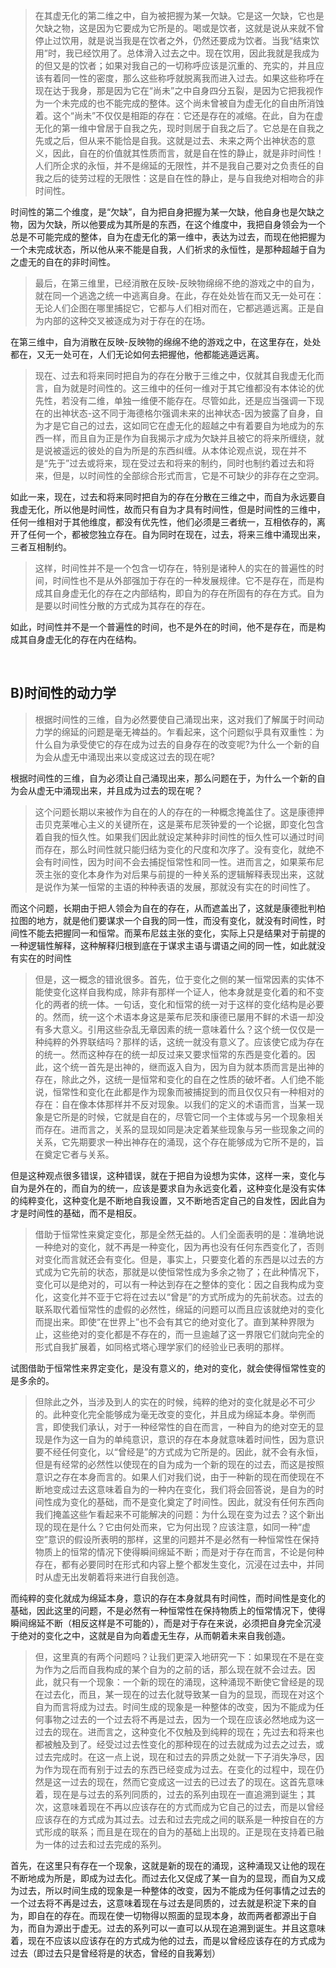 <blockquote data-pid="RoUp7pfW">在其虚无化的第二维之中，自为被把握为某一欠缺。它是这一欠缺，它也是欠缺之物，这是因为它要成为它所是的。喝或是饮者，这就是说从来就不曾停止过饮用，就是说当我是在饮者之外，仍然还要成为饮者。当我“结束饮用”时，我已经饮用了。总体滑入过去之中。现在饮用，因此我就是我成为的但又是的饮者；如果对我自己的一切称呼应该是沉重的、充实的，并且应该有着同一性的密度，那么这些称呼就脱离我而进入过去。如果这些称呼在现在达于我身，那是因为它在“尚未”之中自身四分五裂，是因为它把我视作为一个未完成的也不能完成的整体。这个尚未曾被自为虚无化的自由所消蚀着。这个“尚未”不仅仅是相距的存在：它还是存在的减缩。在此，自为在虚无化的第一维中曾居于自我之先，现时则居于自我之后了。它总是在自我之先或之后，但从来不能恰是自我。这就是过去、未来之两个出神状态的意义，因此，自在的价值就其性质而言，就是自在性的静止，就是非时间性！人们所企求的永恒，并不是绵延的无限性，并不是我自己要对之负责任的自我之后的徒劳过程的无限性：这是自在性的静止，是与自我绝对相吻合的非时间性。</blockquote><p data-pid="5PfwAPJF">时间性的第二个维度，是“欠缺”，自为把自身把握为某一欠缺，他自身也是欠缺之物，因为欠缺，所以他要成为其所是的东西，在这个维度中，我把自身领会为一个总是不可能完成的整体，自为在虚无化的第一维中，表达为过去，而现在他把握为一个未完成状态，所以他从来不能是自我，人们祈求的永恒性，是那种超越于自为之虚无的自在的非时间性。</p><blockquote data-pid="h3MSwwQy">最后，在第三维里，已经消散在反映-反映物绵绵不绝的游戏之中的自为，就在同一个逃逸之统一中逃离自身。在此，存在处处皆在而又无一处可在：无论人们企图在哪里捕捉它，它都与人们相对而在，它都逃遁远离。正是自为内部的这种交叉被逐成为对于存在的在场。</blockquote><p data-pid="lNxGpv_x">在第三维中，自为消散在反映-反映物的绵绵不绝的游戏之中，在这里存在，处处都在，又无一处可在，人们无论如何去把握他，他都能逃遁远离。</p><blockquote data-pid="BCRR_-ka">现在、过去和将来同时把自为的存在分散于三维之中，仅就其自我虚无化而言，自为就是时间性的。这三维中的任何一维对于其它维都没有本体论的优先性，若没有二维，单独一维便不能存在。尽管如此，还是应当强调一下现在的出神状态-这不同于海德格尔强调未来的出神状态-因为披露了自身，自为才是它自己的过去，这如同它在虚无化的超越之中有着要自为地成为的东西一样，而且自为正是作为自我揭示才成为欠缺并且被它的将来所缠绕，就是说被遥远的彼处的自为所是的东西纠缠。从本体论观点说，现在并不是“先于”过去或将来，现在受过去和将来的制约，同时也制约着过去和将来，但是，以时间性的全部综合形式而言，它是不可缺少的非存在之空洞。</blockquote><p data-pid="7P3un5bj">如此一来，现在，过去和将来同时把自为的存在分散在三维之中，而自为永远要自我虚无化，所以他是时间性，故而只有自为才具有时间性，但是时间性的三维中，任何一维相对于其他维度，都没有优先性，他们必须是三者统一，互相依存的，离开了任何一个，都被您独立存在。自为同时在现在，过去，将来三维中涌现出来，三者互相制约。</p><blockquote data-pid="RUpu99bk">这样，时间性并不是一个包含一切存在，特别是诸种人的实在的普遍性的时间，时间性也不是从外部强加于存在的一种发展规律。它不是存在，而是构成其自身虚无化的存在之内部结构，即自为的存在所固有的存在方式。自为是要以时间性分散的方式成为其存在的存在。</blockquote><p data-pid="a2RgGQZ2">如此，时间性并不是一个普遍性的时间，也不是外在的时间，他不是存在，而是构成其自身虚无化的存在内在结构。</p><p><br></p><h2>B)时间性的动力学</h2><blockquote data-pid="VzElrCe0">根据时间性的三维，自为必然要使自己涌现出来，这对我们了解属于时间动力学的绵延的问题是毫无裨益的。乍看起来，这个问题似乎具有双重性：为什么自为承受使它的存在成为过去的自身存在的改变呢?为什么一个新的自为会从虚无中涌现出来以变成这过去的现在呢?</blockquote><p data-pid="YHyE83oK">根据时间性的三维，自为必须让自己涌现出来，那么问题在于，为什么一个新的自为会从虚无中涌现出来，并且成为过去的现在呢？</p><blockquote data-pid="VB9QXd2q">这个问题长期以来被作为自在的人的存在的一种概念掩盖住了。这是康德押击贝克莱唯心主义的关键所在，这是莱布尼茨钟爱的一个论据，即变化包含着自我的恒久性。如果我们因此就设定某种非时间性的恒久性可以通过时间而存在，那么时间性就只能归结为变化的尺度和次序了。没有变化，就绝不会有时间性，因为时间不会去捕捉恒常性和同一性。进而言之，如果莱布尼茨主张的变化本身作为对后果与前提的一种关系的逻辑解释表现出来，这就是说作为某一恒常的主语的种种表语的发展，那就没有实在的时间性了。</blockquote><p data-pid="ofTXjKF8">而这个问题，长期由于把人领会为自在的存在，从而遮盖出了，这就是康德批判柏拉图的地方，就是他们要谋求一个自我的同一性，而没有变化，就没有时间性，时间性不能去把握同一和恒常。而莱布尼兹主张的变化，实际上只是结果对于前提的一种逻辑性解释，这种解释归根到底在于谋求主语与谓语之间的同一性，如此就没有实在的时间性</p><blockquote data-pid="PxOHb1h2">但是，这一概念的错讹很多。首先，位于变化之侧的某一恒常因素的实体不能使变化这样自我构成，除非有那样一个证人，他本身就是变化着的和不变化的两者的统一体。一句话，变化和恒常的统一对于这样的变化结构是必要的。然而，统一这个术语本身这是莱布尼茨和康德已屡用不鲜的术语一却没有多大意义。引用这些杂乱无章因素的统一意味着什么？这个统一仅仅是一种纯粹的外界联结吗？那样的话，这统一就没有意义了。应该使它成为存在的统一。然而这种存在的统一却反过来又要求恒常的东西是变化着的。因此，这个统一首先是出神的，继而返入自为，因为自为就本质而言是出神的存在，除此之外，这统一是恒常和变化的自在之性质的破坏者。人们绝不能说，恒常性和变化在此都是作为现象而被捕捉到的而且仅仅只有一种相对的存在：自在像本体那样并不反对现象。以我们的定义的术语而言，当某一现象是它所是的时候，它就是自在的，尽管它同一个主体或与另一个现象相关而存在。进而言之，关系的显现如同是决定着某些现象与另一些现象之间的关系，它先期要求一种出神存在的涌现，这个存在能够成为它所不是的，旨在奠定它者与关系。</blockquote><p data-pid="8q0JYpfR">但是这种观点很多错误，这种错误，就在于把自为设想为实体，这样一来，变化与自为是外在的，而自为的统一，应该是要求自为永远变化着，这种变化是没有实体的纯粹变化，这种变化是不断地自我设置，又不断地否定自己的自发性，因此自为才是时间性的基础，而不是相反。</p><blockquote data-pid="5dM5Lf1h">借助于恒常性来奠定变化，那是全然无益的。人们全面表明的是：准确地说一种绝对的变化，就不再是一种变化，因为再也没有任何东西变化了，否则对变化而言就还会有变化。但是，事实上，只要变化着的东西是以过去的方式成为它先前的状态，那就是以使恒常性成为多余之物了；在此种情况下，变化可以是绝对的，可以有一种达到存在之整体的变化：因之自我构成为变化，这变化并不亚于它将在过去以“曾是”的方式所成为的先前状态。过去的联系取代着恒常性的虚假的必然性，绵延的问题可以而且应该就绝对的变化而提出来。即使“在世界上”也不会有其它的绝对变化了。直到某种界限为止，这些绝对的变化都是不存在的，而一旦逾越了这一界限它们就向完全的形式自我扩展着，如同格式塔心理学家们的经验业已表明的那样。</blockquote><p data-pid="Sq_6_Wlp">试图借助于恒常性来界定变化，是没有意义的，绝对的变化，就会使得恒常性变的是多余的。</p><blockquote data-pid="keXbV2Gv">但除此之外，当涉及到人的实在的时候，纯粹的绝对的变化就是必不可少的。此种变化完全能够成为毫无改变的变化，并且成为绵延本身。举例而言，即使我们承认，对于一种经常性的自在而言，一种自为的绝对空无的显现是作为这一自为的单纯意识，意识的存在本身就意味着时间性，因为意识要不经任何变化，以“曾经是”的方式成为它所是的。因此，就不会有永恒，但是有经常的必然性以使现在的自为成为一个新的现在的过去，而这是按照意识之存在本身而言的。如果人们对我们说，由于一种新的现在而使现在不断地变成过去这意味着自为的一种内在变化，我们将会回答说，是自为的时间性成为变化的基础，而不是变化奠定了时间性。因此，就没有任何东西向我们掩盖这些乍看起来不可能解决的问题：为什么现在变为过去？这个新出现的现在是什么？它由何处而来，它为何出现？应该注意，如同一种“虚空”意识的假设所表明的那样，这里的问题并不是必然有一种恒常性在保持物质上的恒常的情况下使得瞬间绵延不断；而是对于存在而言，不论是何种存在，都有必要同时在形式和内容上整个都发生变化，沉浸在过去中，并同时从虚无出发朝着将来进行自我创造。</blockquote><p data-pid="TERHAEet">而纯粹的变化就成为绵延本身，意识的存在本身就具有时间性，而时间性是变化的基础，因此这里的问题，不是必然有一种恒常性在保持物质上的恒常情况下，使得瞬间绵延不断（相反这样是不可能的），而是对于存在来说，必须把自身完全沉浸于绝对的变化之中，这就是自为向着虚无生存，从而朝着未来自我创造。</p><blockquote data-pid="onF3S5eL">但，这里真的有两个问题吗？让我们更深入地研究一下：如果现在不是在变为作为之后而自我构成的某个自为的之前的话，那么现在就不会过去。因此，就只有一个现象：一个新的现在的涌现，这种涌现不断使它曾经是的现在过去化，而且，某一现在的过去化就导致某一自为的显现，而现在对这个自为而言将成为过去。时间生成的现象是一种整体的改变，因为不能成为任何事物之过去的一个过去将不再是过去，因为一个现在应该必然地成为这一过去的现在。进而言之，这种变化不仅触及到纯粹的现在；先过去和将来也都被触及到了。经受过过去性变化的那种现在的过去就成为过去之过去，或过去完成时。在这一点上说，现在和过去的异质之处就一下子消失净尽，因为作为现在而有别于过去的东西已经变成为过去。在变化的过程中，现在仍然是这一过去的现在，然而它变成这一过去的已过去了的现在。这首先意味着，现在是与过去的系列同质的，过去的系列由现在一直追溯到诞生；其次，这意味着现在不再以应该存在的方式而成为它自己的过去，而是以曾经应该存在的方式成为其过去。过去和过去完成之间的联系是一种按自在的方式形成的联系；而且是在现在的自为的基础上出现的。正是现在支持着已融为一体的过去和过去完成的系列。</blockquote><p data-pid="zPQC_Un5">首先，在这里只有存在一个现象，这就是新的现在的涌现，这种涌现又让他的现在不断地成为所是，即成为过去化。而过去化又促成了某一自为的显现，而自为又成为过去，所以时间生成的现象是一种整体的改变，因为不能成为任何事情之过去的一个过去将不再是过去，这意味着现在与过去是同质的，过去就是积淀下来的自为，即自在的存在。而现在使一切物得以照面的显现本身，故而两者都源出于自为，而自为源出于虚无。过去的系列可以一直可以从现在追溯到诞生。并且这意味着，现在不应该以应该存在的方式成为他的过去，而是以曾经应该存在的方式成为过去（即过去只是曾经将是的状态，曾经的自我筹划）</p><p></p>